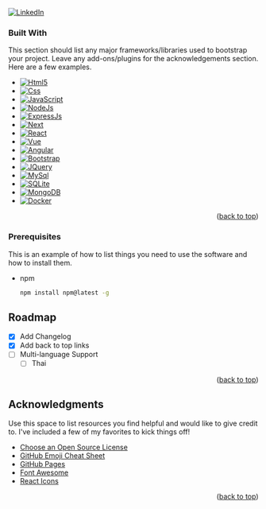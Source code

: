 <a name="readme-top"></a>
[![LinkedIn][linkedin-shield]][linkedin-url]

<!-- PROJECT LOGO -->
<!-- <br />
<div align="center">
  <p align="center">
    Hi there! 
    <br />
  </p>
</div> -->

### Built With

This section should list any major frameworks/libraries used to bootstrap your project. Leave any add-ons/plugins for the acknowledgements section. Here are a few examples.

* [![Html5][Html5]][Html5-url]
* [![Css][Css3]][Css3-url]
* [![JavaScript][JavaScript]][JavaScript-url]
* [![NodeJs][Node.js]][Node-url]
* [![ExpressJs][Express.js]][Express-url]
* [![Next][Next.js]][Next-url]
* [![React][React.js]][React-url]
* [![Vue][Vue.js]][Vue-url]
* [![Angular][Angular.io]][Angular-url]
* [![Bootstrap][Bootstrap.com]][Bootstrap-url]
* [![JQuery][JQuery.com]][JQuery-url]
* [![MySql][MySql]][MySql-url]
* [![SQLite][SQLite]][SQLite-url]
* [![MongoDB][Mongo.db]][Mongo-url]
* [![Docker][Docker]][Docker-url]

<p align="right">(<a href="#readme-top">back to top</a>)</p>

<!-- GETTING STARTED -->
<!-- ## Getting Started -->
### Prerequisites

This is an example of how to list things you need to use the software and how to install them.
* npm
  ```sh
  npm install npm@latest -g
  ```

<!-- ROADMAP -->
## Roadmap

- [x] Add Changelog
- [x] Add back to top links
- [ ] Multi-language Support
    - [ ] Thai

<p align="right">(<a href="#readme-top">back to top</a>)</p>

<!-- LICENSE -->
<!-- ## License

Distributed under the MIT License. See `LICENSE.txt` for more information.

<p align="right">(<a href="#readme-top">back to top</a>)</p> -->


<!-- CONTACT -->
<!-- ## Contact

Your Name - [@your_twitter](https://twitter.com/your_username) - email@example.com

Project Link: [https://github.com/your_username/repo_name](https://github.com/your_username/repo_name)

<p align="right">(<a href="#readme-top">back to top</a>)</p>

 -->

<!-- ACKNOWLEDGMENTS -->
## Acknowledgments

Use this space to list resources you find helpful and would like to give credit to. I've included a few of my favorites to kick things off!

* [Choose an Open Source License](https://choosealicense.com)
* [GitHub Emoji Cheat Sheet](https://www.webpagefx.com/tools/emoji-cheat-sheet)
* [GitHub Pages](https://pages.github.com)
* [Font Awesome](https://fontawesome.com)
* [React Icons](https://react-icons.github.io/react-icons/search)

<p align="right">(<a href="#readme-top">back to top</a>)</p>


<!-- MARKDOWN LINKS & IMAGES -->
[linkedin-shield]: https://img.shields.io/badge/-LinkedIn-black.svg?style=for-the-badge&logo=linkedin&colorB=555
[linkedin-url]: https://linkedin.com/in/cinallegam

[Html5]: https://img.shields.io/badge/html5-black?style=for-the-badge&logo=html5&logoColor=E34F26
[Html5-url]: https://html.spec.whatwg.org/

[Css3]: https://img.shields.io/badge/css3-black?style=for-the-badge&logo=css3&logoColor=1572B6
[Css3-url]: https://developer.mozilla.org/en-US/docs/Web/CSS

[SQLite]: https://img.shields.io/badge/SQLite-35495E?style=for-the-badge&logo=SQLite&logoColor=white
[SQLite-url]: https://www.sqlite.org/

[Mongo.db]: https://img.shields.io/badge/MongoDB-3E6E93?style=for-the-badge&logo=MongoDB&logoColor=47A248
[Mongo-url]: https://www.mongodb.com/

[Git]: https://img.shields.io/badge/Git-F05032?style=for-the-badge&logo=Git&logoColor=F05032
[Git-url]: https://git-scm.com/

[mySql]: https://img.shields.io/badge/Mysql-3E6E93?style=for-the-badge&logo=MySql&logoColor=white
[mySql-url]: https://www.mysql.com/

[docker]: https://img.shields.io/badge/Docker-2496ED?style=for-the-badge&logo=Docker&logoColor=white
[docker-url]: https://www.docker.com/

[JavaScript]: https://img.shields.io/badge/Javascript-35495E?style=for-the-badge&logo=javascript&logoColor=ffb13b
[JavaScript-url]: https://www.ecma-international.org/

[Node.js]: https://img.shields.io/badge/Node.js-339933?style=for-the-badge&logo=Node.js&logoColor=white
[Node-url]: https://nodejs.org/en/

[Express.js]: https://img.shields.io/badge/Express-000000?style=for-the-badge&logo=Express&logoColor=white
[Express-url]: https://expressjs.com/

[Next.js]: https://img.shields.io/badge/next.js-000000?style=for-the-badge&logo=nextdotjs&logoColor=white
[Next-url]: https://nextjs.org/

[React.js]: https://img.shields.io/badge/React-20232A?style=for-the-badge&logo=react&logoColor=61DAFB
[React-url]: https://reactjs.org/

[Vue.js]: https://img.shields.io/badge/Vue.js-35495E?style=for-the-badge&logo=vuedotjs&logoColor=4FC08D
[Vue-url]: https://vuejs.org/

[Angular.io]: https://img.shields.io/badge/Angular-DD0031?style=for-the-badge&logo=angular&logoColor=white
[Angular-url]: https://angular.io/

[Bootstrap.com]: https://img.shields.io/badge/Bootstrap-563D7C?style=for-the-badge&logo=bootstrap&logoColor=white
[Bootstrap-url]: https://getbootstrap.com

[JQuery.com]: https://img.shields.io/badge/jQuery-0769AD?style=for-the-badge&logo=jquery&logoColor=white
[JQuery-url]: https://jquery.com
